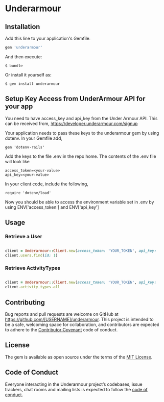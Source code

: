 # Underarmour

## Installation

Add this line to your application's Gemfile:

```ruby
gem 'underarmour'
```

And then execute:

    $ bundle

Or install it yourself as:

    $ gem install underarmour
    
## Setup Key Access from UnderArmour API for your app
You need to have access_key and api_key from the Under Armour API. This can be received from,
    https://developer.underarmour.com/signup

Your application needs to pass these keys to the underarmour gem by using dotenv. In your Gemfile add,

``` gem 'dotenv-rails' ```

Add the keys to the file .env in the repo home. The contents of the .env file will look like 

```
access_token=<your-value>
api_key=<your-value>
```

In your client code, include the following,

``` require 'dotenv/load' ```

Now you should be able to access the environment variable set in .env by using ENV['access_token'] and ENV['api_key']
    
## Usage

### Retrieve a User

```ruby

client = Underarmour::Client.new(access_token: 'YOUR_TOKEN', api_key: 'YOUR_CLIENT_API_KEY')
client.users.find(id: 1)

```

### Retrieve ActivityTypes

```ruby

client = Underarmour::Client.new(access_token: 'YOUR_TOKEN', api_key: 'YOUR_CLIENT_API_KEY')
client.activity_types.all

```

## Contributing

Bug reports and pull requests are welcome on GitHub at https://github.com/[USERNAME]/underarmour. This project is intended to be a safe, welcoming space for collaboration, and contributors are expected to adhere to the [Contributor Covenant](http://contributor-covenant.org) code of conduct.

## License

The gem is available as open source under the terms of the [MIT License](http://opensource.org/licenses/MIT).

## Code of Conduct

Everyone interacting in the Underarmour project’s codebases, issue trackers, chat rooms and mailing lists is expected to follow the [code of conduct](https://github.com/[USERNAME]/underarmour/blob/master/CODE_OF_CONDUCT.md).
